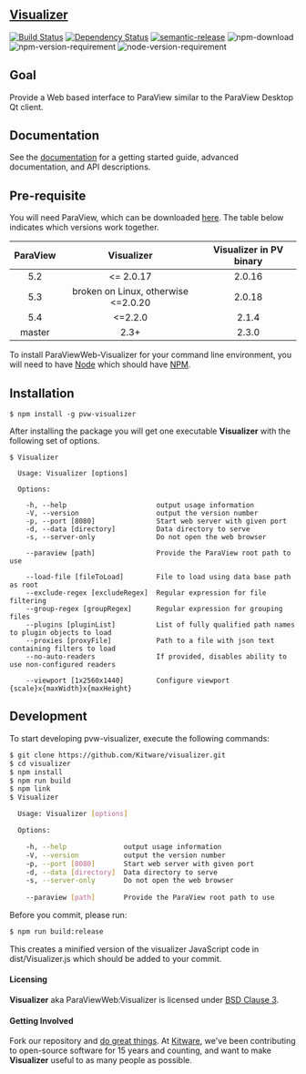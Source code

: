 ## [Visualizer](http://kitware.github.io/visualizer/)

[![Build Status](https://travis-ci.org/Kitware/visualizer.svg)](https://travis-ci.org/Kitware/visualizer)
[![Dependency Status](https://david-dm.org/kitware/visualizer.svg)](https://david-dm.org/kitware/pvw-visualizer)
[![semantic-release](https://img.shields.io/badge/%20%20%F0%9F%93%A6%F0%9F%9A%80-semantic--release-e10079.svg)](https://github.com/semantic-release/semantic-release)
![npm-download](https://img.shields.io/npm/dm/visualizer.svg)
![npm-version-requirement](https://img.shields.io/badge/npm->=3.0.0-brightgreen.svg)
![node-version-requirement](https://img.shields.io/badge/node->=5.0.0-brightgreen.svg)

## Goal

Provide a Web based interface to ParaView similar to the ParaView Desktop Qt client. 

## Documentation

See the [documentation](https://kitware.github.io/visualizer) for a getting
started guide, advanced documentation, and API descriptions.

## Pre-requisite 

You will need ParaView, which can be downloaded [here](http://www.paraview.org/download/).  The
table below indicates which versions work together.

| ParaView |              Visualizer             | Visualizer in PV binary |
|:--------:|:-----------------------------------:|:-----------------------:|
| 5.2      | <= 2.0.17                           | 2.0.16                  |
| 5.3      | broken on Linux, otherwise <=2.0.20 | 2.0.18                  |
| 5.4      | <=2.2.0                             | 2.1.4                   |
| master   | 2.3+                                | 2.3.0                   |

To install ParaViewWeb-Visualizer for your command line environment,
you will need to have [Node](https://nodejs.org/en/) which should have [NPM](https://www.npmjs.com/).

## Installation

```
$ npm install -g pvw-visualizer
```

After installing the package you will get one executable **Visualizer** with
the following set of options.

```
$ Visualizer

  Usage: Visualizer [options]

  Options:

    -h, --help                      output usage information
    -V, --version                   output the version number
    -p, --port [8080]               Start web server with given port
    -d, --data [directory]          Data directory to serve
    -s, --server-only               Do not open the web browser

    --paraview [path]               Provide the ParaView root path to use

    --load-file [fileToLoad]        File to load using data base path as root
    --exclude-regex [excludeRegex]  Regular expression for file filtering
    --group-regex [groupRegex]      Regular expression for grouping files
    --plugins [pluginList]          List of fully qualified path names to plugin objects to load
    --proxies [proxyFile]           Path to a file with json text containing filters to load
    --no-auto-readers               If provided, disables ability to use non-configured readers

    --viewport [1x2560x1440]        Configure viewport {scale}x{maxWidth}x{maxHeight}
```

## Development

To start developing pvw-visualizer, execute the following commands:

```sh
$ git clone https://github.com/Kitware/visualizer.git
$ cd visualizer
$ npm install
$ npm run build
$ npm link
$ Visualizer

  Usage: Visualizer [options]

  Options:

    -h, --help              output usage information
    -V, --version           output the version number
    -p, --port [8080]       Start web server with given port
    -d, --data [directory]  Data directory to serve
    -s, --server-only       Do not open the web browser
    
    --paraview [path]       Provide the ParaView root path to use
```

Before you commit, please run:

```sh
$ npm run build:release
```

This creates a minified version of the visualizer JavaScript code in dist/Visualizer.js
which should be added to your commit.

#### Licensing

**Visualizer** aka ParaViewWeb:Visualizer is licensed under [BSD Clause 3](LICENSE).

#### Getting Involved

Fork our repository and [do great things](https://kitware.github.io/visualizer/docs/contributing.html). At [Kitware](http://www.kitware.com),
we've been contributing to open-source software for 15 years and counting, and
want to make **Visualizer** useful to as many people as possible.
